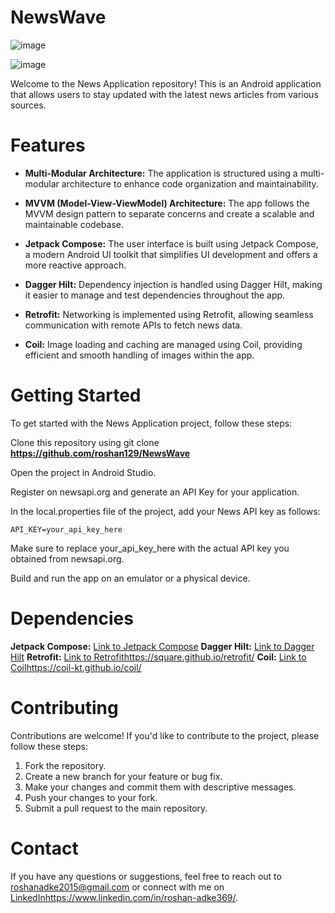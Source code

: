 
# NewsWave
![image](https://github.com/roshan129/NewsWave/assets/51310688/3fd7bfed-e40c-43db-8f45-08578017e785)

![image](https://github.com/roshan129/NewsWave/assets/51310688/99c2c555-7ad0-4c30-b14c-3c7f4516db18)


Welcome to the News Application repository! This is an Android application that allows users to stay updated with the 
latest news articles from various sources.


# Features

* **Multi-Modular Architecture:** The application is structured using a multi-modular architecture to enhance code organization and maintainability.

* **MVVM (Model-View-ViewModel) Architecture:** The app follows the MVVM design pattern to separate concerns and create a scalable and maintainable codebase.

* **Jetpack Compose:** The user interface is built using Jetpack Compose, a modern Android UI toolkit that simplifies UI development and offers a
                       more reactive approach.

* **Dagger Hilt:** Dependency injection is handled using Dagger Hilt, making it easier to manage and test dependencies throughout the app.

* **Retrofit:** Networking is implemented using Retrofit, allowing seamless communication with remote APIs to fetch news data.

* **Coil:** Image loading and caching are managed using Coil, providing efficient and smooth handling of images within the app.

# Getting Started
To get started with the News Application project, follow these steps:

Clone this repository using git clone **https://github.com/roshan129/NewsWave**

Open the project in Android Studio.

Register on newsapi.org and generate an API Key for your application.

In the local.properties file of the project, add your News API key as follows:
```
API_KEY=your_api_key_here
```
Make sure to replace your_api_key_here with the actual API key you obtained from newsapi.org.

Build and run the app on an emulator or a physical device.

# Dependencies
**Jetpack Compose:** [Link to Jetpack Compose](https://developer.android.com/jetpack/compose)
**Dagger Hilt:** [Link to Dagger Hilt](https://dagger.dev/hilt/)
**Retrofit:** [Link to Retrofit](https://square.github.io/retrofit/)https://square.github.io/retrofit/
**Coil:** [Link to Coil](https://coil-kt.github.io/coil/)https://coil-kt.github.io/coil/

# Contributing
Contributions are welcome! If you'd like to contribute to the project, please follow these steps:

1. Fork the repository.
2. Create a new branch for your feature or bug fix.
3. Make your changes and commit them with descriptive messages.
4. Push your changes to your fork.
5. Submit a pull request to the main repository.  

# Contact
If you have any questions or suggestions, feel free to reach out to roshanadke2015@gmail.com or connect with 
me on [LinkedIn](https://www.linkedin.com/in/roshan-adke369/)https://www.linkedin.com/in/roshan-adke369/.

















